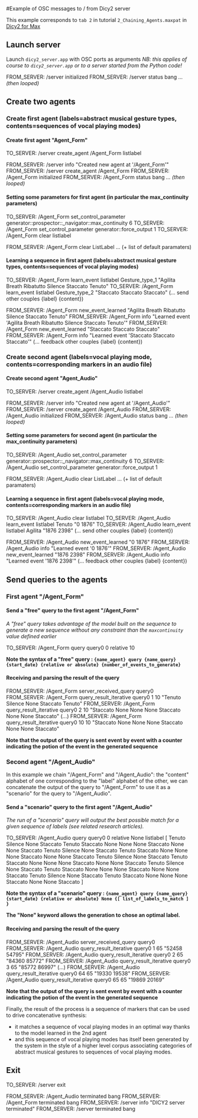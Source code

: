 #Example of OSC messages to / from Dicy2 server 

This example corresponds to `tab 2` in tutorial `2_Chaining_Agents.maxpat` in [Dicy2 for Max](https://forum.ircam.fr/projects/detail/dicy2/)

## Launch server

Launch `dicy2_server.app` with OSC ports as arguments
*NB: this applies of course to `dicy2_server.app` or to a server started from the Python code!*

FROM_SERVER: /server initialized
FROM_SERVER: /server status bang *... (then looped)*


## Create two agents

### Create first agent (labels=abstract musical gesture types, contents=sequences of vocal playing modes)

#### Create first agent "Agent_Form"

TO_SERVER: /server create_agent /Agent_Form listlabel

FROM_SERVER: /server info "Created new agent at '/Agent_Form'"
FROM_SERVER: /server create_agent /Agent_Form
FROM_SERVER: /Agent_Form initialized
FROM_SERVER: /Agent_Form status bang *... (then looped)*
 

#### Setting some parameters for first agent (in particular the max_continuity parameters)

TO_SERVER: /Agent_Form set_control_parameter generator::prospector::\_navigator::max_continuity 6
TO_SERVER: /Agent_Form set_control_parameter generator::force_output 1
TO_SERVER: /Agent_Form clear listlabel

FROM_SERVER: /Agent_Form clear ListLabel ... (+ list of default paramaters)


#### Learning a sequence in first agent (labels=abstract musical gesture types, contents=sequences of vocal playing modes)

TO_SERVER: /Agent_Form learn_event listlabel Gesture_type_1 "Agilita Breath Ribatutto Silence Staccato Tenuto"
TO_SERVER: /Agent_Form learn_event listlabel Gesture_type_2 "Staccato Staccato Staccato"
(... send other couples {label} {content})

FROM_SERVER: /Agent_Form new_event_learned "Agilita Breath Ribatutto Silence Staccato Tenuto"
FROM_SERVER: /Agent_Form info "Learned event 'Agilita Breath Ribatutto Silence Staccato Tenuto'"
FROM_SERVER: /Agent_Form new_event_learned "Staccato Staccato Staccato"
FROM_SERVER: /Agent_Form info "Learned event 'Staccato Staccato Staccato'"
(... feedback other couples {label} {content})

### Create second agent (labels=vocal playing mode, contents=corresponding markers in an audio file)

#### Create second agent "Agent_Audio"

TO_SERVER: /server create_agent /Agent_Audio listlabel

FROM_SERVER: /server info "Created new agent at '/Agent_Audio'"
FROM_SERVER: /server create_agent /Agent_Audio
FROM_SERVER: /Agent_Audio initialized
FROM_SERVER: /Agent_Audio status bang *... (then looped)*

#### Setting some parameters for second agent (in particular the max_continuity parameters)

TO_SERVER: /Agent_Audio set_control_parameter generator::prospector::\_navigator::max_continuity 6
TO_SERVER: /Agent_Audio set_control_parameter generator::force_output 1

FROM_SERVER: /Agent_Audio clear ListLabel ... (+ list of default paramaters)

#### Learning a sequence in first agent (labels=vocal playing mode, contents=corresponding markers in an audio file)

TO_SERVER: /Agent_Audio clear listlabel
TO_SERVER: /Agent_Audio learn_event listlabel Tenuto "0 1876"
TO_SERVER: /Agent_Audio learn_event listlabel Agilita "1876 2398"
(... send other couples {label} {content})

FROM_SERVER: /Agent_Audio new_event_learned "0 1876"
FROM_SERVER: /Agent_Audio info "Learned event '0 1876'"
FROM_SERVER: /Agent_Audio new_event_learned "1876 2398"
FROM_SERVER: /Agent_Audio info "Learned event '1876 2398'"
(... feedback other couples {label} {content})


## Send queries to the agents

### First agent "/Agent_Form"

#### Send a "free" query to the first agent "/Agent_Form"

*A "free" query takes advantage of the model built on the sequence to generate a new sequence without any constraint than the `maxcontinuity` value defined earlier*

TO_SERVER: /Agent_Form query query0 0 relative 10 

__Note the syntax of a "free" query :
`{name_agent} query {name_query} {start_date} {relative or absolute} {number_of_events_to_generate}`__

#### Receiving and parsing the result of the query

FROM_SERVER: /Agent_Form server_received_query query0
FROM_SERVER: /Agent_Form query_result_iterative query0 1 10 "Tenuto Silence None Staccato Tenuto"
FROM_SERVER: /Agent_Form query_result_iterative query0 2 10 "Staccato None None None Staccato None None Staccato"
(...)
FROM_SERVER: /Agent_Form query_result_iterative query0 10 10 "Staccato None None None Staccato None None Staccato"

__Note that the output of the query is sent event by event with a counter indicating the potion of the event in the generated sequence__ 

### Second agent "/Agent_Audio"

In this example we chain "/Agent_Form" and "/Agent_Audio": the "content" alphabet of one corresponding to the "label" alphabet of the other, we can concatenate the output of the query to "/Agent_Form" to use it as a "scenario" for the query to "/Agent_Audio".

#### Send a "scenario" query to the first agent "/Agent_Audio"

*The run of a "scenario" query will output the best possible match for a given sequence of labels (see related research articles).*

TO_SERVER: /Agent_Audio query query0 0 relative None listlabel [ Tenuto Silence None Staccato Tenuto Staccato None None None Staccato None None Staccato Tenuto Silence None Staccato Tenuto Staccato None None None Staccato None None Staccato Tenuto Silence None Staccato Tenuto Staccato None None None Staccato None None Staccato Tenuto Silence None Staccato Tenuto Staccato None None None Staccato None None Staccato Tenuto Silence None Staccato Tenuto Staccato None None None Staccato None None Staccato ]

__Note the syntax of a "scenario" query :
`{name_agent} query {name_query} {start_date} {relative or absolute} None {[ list_of_labels_to_match ] }`__

__The "None" keyword allows the generation to chose an optimal label.__

#### Receiving and parsing the result of the query

FROM_SERVER: /Agent_Audio server_received_query query0
FROM_SERVER: /Agent_Audio query_result_iterative query0 1 65 "52458 54795"
FROM_SERVER: /Agent_Audio query_result_iterative query0 2 65 "84360 85772"
FROM_SERVER: /Agent_Audio query_result_iterative query0 3 65 "85772 86997"
(...)
FROM_SERVER: /Agent_Audio query_result_iterative query0 64 65 "19330 19538"
FROM_SERVER: /Agent_Audio query_result_iterative query0 65 65 "19869 20169"

__Note that the output of the query is sent event by event with a counter indicating the potion of the event in the generated sequence__ 


Finally, the result of the process is a sequence of markers that can be used to drive concatenative synthesis:
- it matches a sequence of vocal playing modes in an optimal way thanks to the model learned in the 2nd agent
- and this sequence of vocal playing modes has itself been generated by the system in the style of a higher level corpus associating categories of abstract musical gestures to sequences of vocal playing modes.

## Exit

TO_SERVER: /server exit

FROM_SERVER: /Agent_Audio terminated bang
FROM_SERVER: /Agent_Form terminated bang
FROM_SERVER: /server info "DICY2 server terminated"
FROM_SERVER: /server terminated bang



